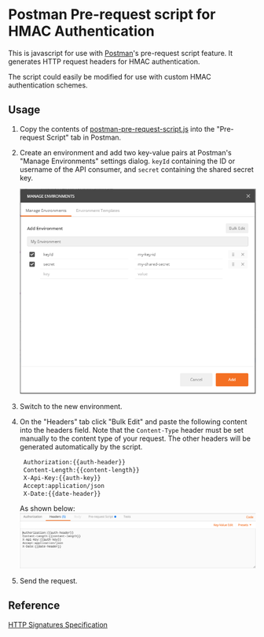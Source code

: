 # Postman Pre-request script for HMAC Authentication
This is javascript for use with [Postman](https://www.getpostman.com/)'s pre-request script feature.
It generates HTTP request headers for HMAC authentication.

The script could easily be modified for use with custom HMAC authentication schemes.

## Usage

1. Copy the contents of [postman-pre-request-script.js](/postman/postman-pre-request-script.js) into the "Pre-request Script" tab in Postman.
2. Create an environment and add two key-value pairs at Postman's "Manage Environments" settings dialog. `keyId` containing the ID or username of the API consumer, and `secret` containing the shared secret key.

    ![Manage Environments](/postman/postman-manage-env.png?raw=true)
3. Switch to the new environment.
4. On the "Headers" tab click "Bulk Edit" and paste the following content into the headers field. Note that the `Content-Type` header must be set manually to the content type of your request. The other headers will be generated automatically by the script.

        Authorization:{{auth-header}}
        Content-Length:{{content-length}}
        X-Api-Key:{{auth-key}}
        Accept:application/json
        X-Date:{{date-header}}

    As shown below:
    ![Headers](/postman/Headers.png?raw=true)
5. Send the request. 


## Reference

[HTTP Signatures Specification](https://tools.ietf.org/html/draft-cavage-http-signatures)
